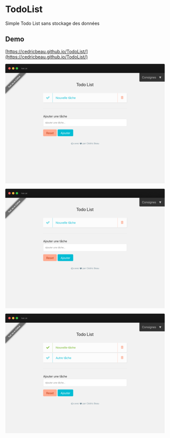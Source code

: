 # TodoList

Simple Todo List sans stockage des données

## Demo

[https://cedricbeau.github.io/TodoList/](https://cedricbeau.github.io/TodoList/)

![Capture d'écran de TodoList]( https://github.com/cedricbeau/TodoList/blob/master/screen-todolist-02.png "Capture d'écran de TodoList")

![Capture d'écran de TodoList]( https://github.com/cedricbeau/TodoList/blob/master/screen-todolist-02.png "Capture d'écran de TodoList")

![Capture d'écran de TodoList]( https://github.com/cedricbeau/TodoList/blob/master/screen-todolist-03.png "Capture d'écran de TodoList")
